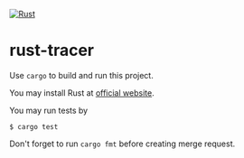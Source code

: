 [![Rust](https://github.com/m-fedorov-s/rust-tracer/actions/workflows/rust.yml/badge.svg)](https://github.com/m-fedorov-s/rust-tracer/actions/workflows/rust.yml)
# rust-tracer

Use `cargo` to build and run this project. 

You may install Rust at [official website](https://www.rust-lang.org/tools/install).

You may run tests by

    $ cargo test

Don't forget to run `cargo fmt` before creating merge request.
